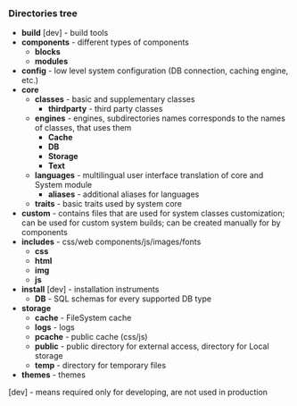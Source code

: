 ### Directories tree

* **build** [dev] - build tools
* **components** - different types of components
  * **blocks**
  * **modules**
* **config** - low level system configuration (DB connection, caching engine, etc.)
* **core**
  * **classes** - basic and supplementary classes
    * **thirdparty** - third party classes
  * **engines** - engines, subdirectories names corresponds to the names of classes, that uses them
    * **Cache**
    * **DB**
    * **Storage**
    * **Text**
  * **languages** - multilingual user interface translation of core and System module
    * **aliases** - additional aliases for languages
  * **traits** - basic traits used by system core
* **custom** - contains files that are used for system classes customization; can be used for custom system builds; can be created manually for by components
* **includes** - css/web components/js/images/fonts
  * **css**
  * **html**
  * **img**
  * **js**
* **install** [dev] - installation instruments
  * **DB** - SQL schemas for every supported DB type
* **storage**
  * **cache** - FileSystem cache
  * **logs** - logs
  * **pcache** - public cache (css/js)
  * **public** - public directory for external access, directory for Local storage
  * **temp** - directory for temporary files
* **themes** - themes

[dev] - means required only for developing, are not used in production
